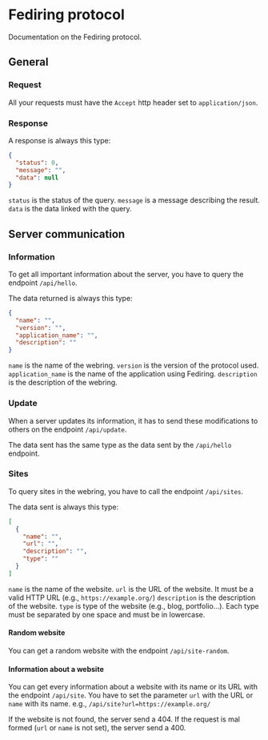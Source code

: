 # Fediring protocol

Documentation on the Fediring protocol.

## General

### Request

All your requests must have the `Accept` http header set to `application/json`.

### Response

A response is always this type:
```json
{
  "status": 0,
  "message": "",
  "data": null
}
```
`status` is the status of the query.
`message` is a message describing the result.
`data` is the data linked with the query.

## Server communication

### Information

To get all important information about the server, you have to query the endpoint `/api/hello`.

The data returned is always this type:
```json
{
  "name": "",
  "version": "",
  "application_name": "",
  "description": ""
}
```
`name` is the name of the webring.
`version` is the version of the protocol used.
`application_name` is the name of the application using Fediring.
`description` is the description of the webring.

### Update

When a server updates its information, it has to send these modifications to others on the endpoint `/api/update`.

The data sent has the same type as the data sent by the `/api/hello` endpoint.

### Sites

To query sites in the webring, you have to call the endpoint `/api/sites`.

The data sent is always this type:
```json
[
  {
    "name": "",
    "url": "",
    "description": "",
    "type": ""
  }
]
```
`name` is the name of the website.
`url` is the URL of the website. It must be a valid HTTP URL (e.g., `https://example.org/`)
`description` is the description of the website.
`type` is type of the website (e.g., blog, portfolio...). Each type must be separated by one space and must be in lowercase.

#### Random website

You can get a random website with the endpoint `/api/site-random`.

#### Information about a website

You can get every information about a website with its name or its URL with the endpoint `/api/site`.
You have to set the parameter `url` with the URL or `name` with its name.
e.g., `/api/site?url=https://example.org/`

If the website is not found, the server send a 404.
If the request is mal formed (`url` or `name` is not set), the server send a 400.

